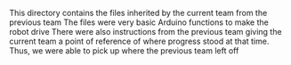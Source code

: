 This directory contains the files inherited by the current team from the previous team
The files were very basic Arduino functions to make the robot drive
There were also instructions from the previous team giving the current team a point of reference of where progress stood at that time. Thus, we were able to pick up where the previous team left off
